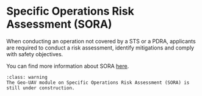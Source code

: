 # Specific Operations Risk Assessment (SORA)

When conducting an operation not covered by a STS or a PDRA, applicants are required to conduct a risk assessment, identify mitigations and comply with safety objectives.

You can find more information about SORA [here](https://www.easa.europa.eu/en/domains/civil-drones-rpas/specific-category-civil-drones/specific-operations-risk-assessment-sora).

```{admonition} Under construction!
:class: warning
The Geo-UAV module on Specific Operations Risk Assessment (SORA) is still under construction.
```

